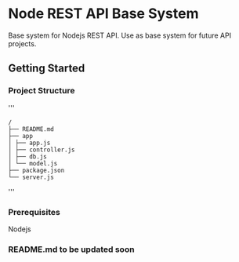 # Node REST API Base System

Base system for Nodejs REST API. Use as base system for future API projects. 

## Getting Started

### Project Structure

'''

    /
    ├── README.md
    ├── app
    │ ├── app.js
    │ ├── controller.js
    │ ├── db.js
    │ └── model.js
    ├── package.json
    └── server.js


  
'''

### Prerequisites

Nodejs


### README.md to be updated soon